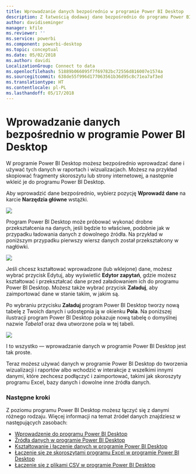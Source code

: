 ```yaml
---
title: Wprowadzanie danych bezpośrednio w programie Power BI Desktop
description: Z łatwością dodawaj dane bezpośrednio do programu Power BI Desktop
author: davidiseminger
manager: kfile
ms.reviewer: ''
ms.service: powerbi
ms.component: powerbi-desktop
ms.topic: conceptual
ms.date: 05/02/2018
ms.author: davidi
LocalizationGroup: Connect to data
ms.openlocfilehash: 51889b066095f7f69782bc72556d816007e1574a
ms.sourcegitcommit: 638de55f996d177063561b36d95c8c71ea7af3ed
ms.translationtype: HT
ms.contentlocale: pl-PL
ms.lasthandoff: 05/17/2018
---
```

# <a name="enter-data-directly-into-power-bi-desktop"></a>Wprowadzanie danych bezpośrednio w programie Power BI Desktop
W programie Power BI Desktop możesz bezpośrednio wprowadzać dane i używać tych danych w raportach i wizualizacjach. Możesz na przykład skopiować fragmenty skoroszytu lub strony internetowej, a następnie wkleić je do programu Power BI Desktop.

Aby wprowadzić dane bezpośrednio, wybierz pozycję **Wprowadź dane** na karcie **Narzędzia główne** wstążki.

![](media/desktop-enter-data-directly-into-desktop/enter-data-directly_1.png)

Program Power BI Desktop może próbować wykonać drobne przekształcenia na danych, jeśli będzie to właściwe, podobnie jak w przypadku ładowania danych z dowolnego źródła. Na przykład w poniższym przypadku pierwszy wiersz danych został przekształcony w nagłówki.

![](media/desktop-enter-data-directly-into-desktop/enter-data-directly_2.png)

Jeśli chcesz kształtować wprowadzone (lub wklejone) dane, możesz wybrać przycisk Edytuj, aby wyświetlić **Edytor zapytań**, gdzie możesz kształtować i przekształcać dane przed załadowaniem ich do programu Power BI Desktop. Możesz także wybrać przycisk **Załaduj**, aby zaimportować dane w stanie takim, w jakim są.

Po wybraniu przycisku **Załaduj** program Power BI Desktop tworzy nową tabelę z Twoich danych i udostępnia ją w okienku **Pola**. Na poniższej ilustracji program Power BI Desktop pokazuje nową tabelę o domyślnej nazwie *Tabela1* oraz dwa utworzone pola w tej tabeli.

![](media/desktop-enter-data-directly-into-desktop/enter-data-directly_3.png)

I to wszystko — wprowadzanie danych w programie Power BI Desktop jest tak proste.

Teraz możesz używać danych w programie Power BI Desktop do tworzenia wizualizacji i raportów albo wchodzić w interakcje z wszelkimi innymi danymi, które zechcesz podłączyć i zaimportować, takimi jak skoroszyty programu Excel, bazy danych i dowolne inne źródła danych.

### <a name="next-steps"></a>Następne kroki
Z poziomu programu Power BI Desktop możesz łączyć się z danymi różnego rodzaju. Więcej informacji na temat źródeł danych znajdziesz w następujących zasobach:

* [Wprowadzenie do programu Power BI Desktop](desktop-getting-started.md)
* [Źródła danych w programie Power BI Desktop](desktop-data-sources.md)
* [Kształtowanie i łączenie danych w programie Power BI Desktop](desktop-shape-and-combine-data.md)
* [Łączenie się ze skoroszytami programu Excel w programie Power BI Desktop](desktop-connect-excel.md)   
* [Łączenie się z plikami CSV w programie Power BI Desktop](desktop-connect-csv.md)   


